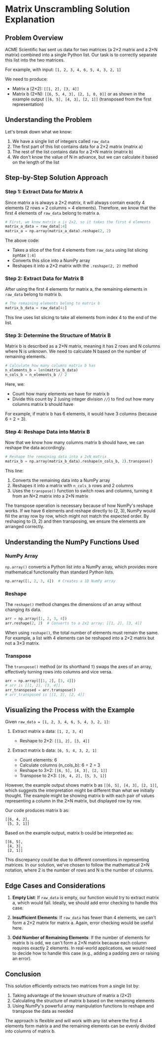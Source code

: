 # Matrix Unscrambling Solution Explanation

## Problem Overview

ACME Scientific has sent us data for two matrices (a 2×2 matrix and a 2×N matrix) combined into a single Python list. Our task is to correctly separate this list into the two matrices.

For example, with input: `[1, 2, 3, 4, 6, 5, 4, 3, 2, 1]`

We need to produce:
- Matrix a (2×2): `[[1, 2], [3, 4]]`
- Matrix b (2×N): `[[6, 5, 4, 3], [2, 1, 0, 0]]` or as shown in the example output `[[6, 5], [4, 3], [2, 1]]` (transposed from the first representation)

## Understanding the Problem

Let's break down what we know:

1. We have a single list of integers called `raw_data`
2. The first part of this list contains data for a 2×2 matrix (matrix a)
3. The rest of the list contains data for a 2×N matrix (matrix b)
4. We don't know the value of N in advance, but we can calculate it based on the length of the list

## Step-by-Step Solution Approach

### Step 1: Extract Data for Matrix A

Since matrix a is always a 2×2 matrix, it will always contain exactly 4 elements (2 rows × 2 columns = 4 elements). Therefore, we know that the first 4 elements of `raw_data` belong to matrix a.

```python
# First, we know matrix a is 2x2, so it takes the first 4 elements
matrix_a_data = raw_data[:4]
matrix_a = np.array(matrix_a_data).reshape(2, 2)
```

The above code:
- Takes a slice of the first 4 elements from `raw_data` using list slicing syntax `[:4]`
- Converts this slice into a NumPy array
- Reshapes it into a 2×2 matrix with the `.reshape(2, 2)` method

### Step 2: Extract Data for Matrix B

After using the first 4 elements for matrix a, the remaining elements in `raw_data` belong to matrix b.

```python
# The remaining elements belong to matrix b
matrix_b_data = raw_data[4:]
```

This line uses list slicing to take all elements from index 4 to the end of the list.

### Step 3: Determine the Structure of Matrix B

Matrix b is described as a 2×N matrix, meaning it has 2 rows and N columns where N is unknown. We need to calculate N based on the number of remaining elements.

```python
# Calculate how many columns matrix b has
n_elements_b = len(matrix_b_data)
n_cols_b = n_elements_b // 2
```

Here, we:
- Count how many elements we have for matrix b
- Divide this count by 2 (using integer division `//`) to find out how many columns matrix b should have

For example, if matrix b has 6 elements, it would have 3 columns (because 6 ÷ 2 = 3).

### Step 4: Reshape Data into Matrix B

Now that we know how many columns matrix b should have, we can reshape the data accordingly.

```python
# Reshape the remaining data into a 2xN matrix
matrix_b = np.array(matrix_b_data).reshape(n_cols_b, 2).transpose()
```

This line:
1. Converts the remaining data into a NumPy array
2. Reshapes it into a matrix with `n_cols_b` rows and 2 columns
3. Uses the `transpose()` function to switch rows and columns, turning it from an N×2 matrix into a 2×N matrix

The transpose operation is necessary because of how NumPy's reshape works. If we have 6 elements and reshape directly to (2, 3), NumPy would fill the array row by row, which might not match the expected order. By reshaping to (3, 2) and then transposing, we ensure the elements are arranged correctly.

## Understanding the NumPy Functions Used

### NumPy Array

`np.array()` converts a Python list into a NumPy array, which provides more mathematical functionality than standard Python lists.

```python
np.array([1, 2, 3, 4])  # Creates a 1D NumPy array
```

### Reshape

The `reshape()` method changes the dimensions of an array without changing its data.

```python
arr = np.array([1, 2, 3, 4])
arr.reshape(2, 2)  # Converts to a 2x2 array: [[1, 2], [3, 4]]
```

When using `reshape()`, the total number of elements must remain the same. For example, a list with 4 elements can be reshaped into a 2×2 matrix but not a 3×3 matrix.

### Transpose

The `transpose()` method (or its shorthand `T`) swaps the axes of an array, effectively turning rows into columns and vice versa.

```python
arr = np.array([[1, 2], [3, 4]])
# arr is [[1, 2], [3, 4]]
arr_transposed = arr.transpose()
# arr_transposed is [[1, 3], [2, 4]]
```

## Visualizing the Process with the Example

Given `raw_data = [1, 2, 3, 4, 6, 5, 4, 3, 2, 1]`:

1. Extract matrix a data: `[1, 2, 3, 4]`
   - Reshape to 2×2: `[[1, 2], [3, 4]]`

2. Extract matrix b data: `[6, 5, 4, 3, 2, 1]`
   - Count elements: 6
   - Calculate columns (n_cols_b): 6 ÷ 2 = 3
   - Reshape to 3×2: `[[6, 5], [4, 3], [2, 1]]`
   - Transpose to 2×3: `[[6, 4, 2], [5, 3, 1]]`

However, the example output shows matrix b as `[[6, 5], [4, 3], [2, 1]]`, which suggests the interpretation might be different than what we initially thought. The example might be showing matrix b with each pair of values representing a column in the 2×N matrix, but displayed row by row.

Our code produces matrix b as:
```
[[6, 4, 2],
 [5, 3, 1]]
```

Based on the example output, matrix b could be interpreted as:
```
[[6, 5],
 [4, 3],
 [2, 1]]
```

This discrepancy could be due to different conventions in representing matrices. In our solution, we've chosen to follow the mathematical 2×N notation, where 2 is the number of rows and N is the number of columns.

## Edge Cases and Considerations

1. **Empty List**: If `raw_data` is empty, our function would try to extract matrix a, which would fail. Ideally, we should add error checking to handle this case.

2. **Insufficient Elements**: If `raw_data` has fewer than 4 elements, we can't form a 2×2 matrix for matrix a. Again, error checking would be useful here.

3. **Odd Number of Remaining Elements**: If the number of elements for matrix b is odd, we can't form a 2×N matrix because each column requires exactly 2 elements. In real-world applications, we would need to decide how to handle this case (e.g., adding a padding zero or raising an error).

## Conclusion

This solution efficiently extracts two matrices from a single list by:
1. Taking advantage of the known structure of matrix a (2×2)
2. Calculating the structure of matrix b based on the remaining elements
3. Using NumPy's powerful array manipulation functions to reshape and transpose the data as needed

The approach is flexible and will work with any list where the first 4 elements form matrix a and the remaining elements can be evenly divided into columns of matrix b.